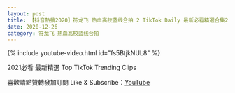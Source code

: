 ```yaml
---
layout: post
title: 【抖音熱搜2020】符龙飞 热血高校蓝线合拍 2 TikTok Daily 最新必看精選合集2020 12 26
date: 2020-12-26
category: 符龙飞 热血高校蓝线合拍
---
```


{% include youtube-video.html id="fs5BtjkNUL8" %}

2021必看 最新精選 Top TikTok Trending Clips

喜歡請點贊轉發加訂閱 Like & Subscribe：[YouTube](https://www.youtube.com/channel/UCAoR7VcanIPd04uEq_GIylA/videos)

